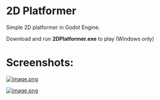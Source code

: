 # 2D Platformer
Simple 2D platformer in Godot Engine.

Download and run <b>2DPlatformer.exe</b> to play (Windows only)

# Screenshots:
[![image.png](https://i.postimg.cc/kgkHpXKW/image.png)](https://postimg.cc/BjBN83hv)

[![image.png](https://i.postimg.cc/024Xz2th/image.png)](https://postimg.cc/CzjstYp4)
